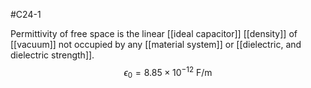 #C24-1 

Permittivity of free space is the linear [[ideal capacitor]] [[density]] of [[vacuum]] not occupied by any [[material system]] or [[dielectric, and dielectric strength]]. $$\epsilon_0 = 8.85\times 10^{-12} \text{ F/m}$$
